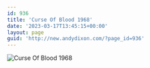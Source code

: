 ```yaml
---
id: 936
title: 'Curse Of Blood 1968'
date: '2023-03-17T13:45:15+00:00'
layout: page
guid: 'http://new.andydixon.com/?page_id=936'
---
```


![Curse Of Blood 1968](https://i0.wp.com/assets.g8x2.ldn.idrivee2-23.com/posters/Curse%20Of%20Blood%201968%2001.jpg?w=1200&ssl=1 "Curse Of Blood 1968")